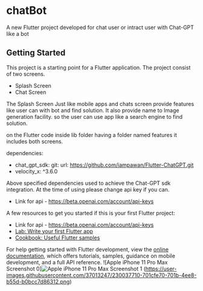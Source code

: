 # chatBot

A new Flutter project developed for chat user or intract user with Chat-GPT like a bot

## Getting Started

This project is a starting point for a Flutter application. The project consist of two screens. 
- Splash Screen
- Chat Screen

The Splash Screen Just like mobile apps and chats screen provide features like user can with bot and find solution. It also provide name to Image
generation facility. so the user can use app like a search engine to find  solution.

on the Flutter code inside lib folder having a folder named features it includes both screens.

dependencies:
 -  chat_gpt_sdk:
    git:
      url: https://github.com/iampawan/Flutter-ChatGPT.git
 - velocity_x: ^3.6.0

Above specified dependencies used to achieve the Chat-GPT sdk integration. At the time of using please change api key if you can.
- Link for api - https://beta.openai.com/account/api-keys

A few resources to get you started if this is your first Flutter project:

- Link for api - https://beta.openai.com/account/api-keys
- [Lab: Write your first Flutter app](https://docs.flutter.dev/get-started/codelab)
- [Cookbook: Useful Flutter samples](https://docs.flutter.dev/cookbook)

For help getting started with Flutter development, view the
[online documentation](https://docs.flutter.dev/), which offers tutorials,
samples, guidance on mobile development, and a full API reference.
![Apple iPhone 11 Pro Max Screenshot 0]![Apple iPhone 11 Pro Max Screenshot 1](https://user-images.githubusercontent.com/37013247/230037730-65b2809e-0937-4d33-9d4d-e755ae21c12f.png)
(https://user-images.githubusercontent.com/37013247/230037710-701cfe70-701b-4ee8-b55d-b0bcc7d86312.png)
